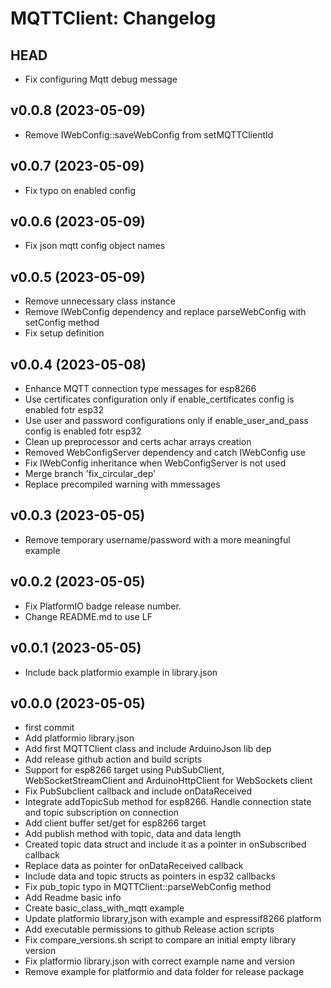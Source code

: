 MQTTClient: Changelog
=====================

HEAD
----

* Fix configuring Mqtt debug message

v0.0.8 (2023-05-09)
------

* Remove IWebConfig::saveWebConfig from setMQTTClientId

v0.0.7 (2023-05-09)
------

* Fix typo on enabled config

v0.0.6 (2023-05-09)
------

* Fix json mqtt config object names

v0.0.5 (2023-05-09)
------

* Remove unnecessary class instance
* Remove IWebConfig dependency and replace parseWebConfig with setConfig method
* Fix setup definition

v0.0.4 (2023-05-08)
------

* Enhance MQTT connection type messages for esp8266
* Use certificates configuration only if enable_certificates config is enabled fotr esp32
* Use user and password configurations only if enable_user_and_pass config is enabled fotr esp32
* Clean up preprocessor and certs achar arrays creation
* Removed WebConfigServer dependency and catch IWebConfig use
* Fix IWebConfig inheritance when WebConfigServer is not used
* Merge branch 'fix_circular_dep'
* Replace precompiled warning with mmessages

v0.0.3 (2023-05-05)
------

* Remove temporary username/password with a more meaningful example

v0.0.2 (2023-05-05)
------

* Fix PlatformIO badge release number. 
* Change README.md to use LF

v0.0.1 (2023-05-05)
------

* Include back platformio example in library.json

v0.0.0 (2023-05-05)
------

* first commit
* Add platformio library.json
* Add first MQTTClient class and include ArduinoJson lib dep
* Add release github action and build scripts
* Support for esp8266 target using PubSubClient, WebSocketStreamClient and ArduinoHttpClient for WebSockets client
* Fix PubSubclient callback and include onDataReceived
* Integrate addTopicSub method for esp8266. Handle connection state and topic subscription on connection
* Add client buffer set/get for esp8266 target
* Add publish method with topic, data and data length
* Created topic data struct and include it as a pointer in onSubscribed callback
* Replace data as pointer for onDataReceived callback
* Include data and topic structs as pointers in esp32 callbacks
* Fix pub_topic typo in MQTTClient::parseWebConfig method
* Add Readme basic info
* Create basic_class_with_mqtt example
* Update platformio library,json with example and espressif8266 platform
* Add executable permissions to github Release action scripts
* Fix compare_versions.sh script to compare an initial empty library version
* Fix platformio library.json with correct example name and version
* Remove example for platformio and data folder for release package
